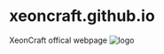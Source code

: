# xeoncraft.github.io
XeonCraft offical webpage
![logo](https://user-images.githubusercontent.com/99938966/188336017-9459ab1e-0feb-4864-b1e1-bb95a55f80f5.png)
